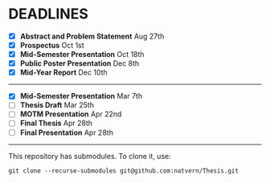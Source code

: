 # DEADLINES
- [x] **Abstract and Problem Statement** Aug 27th 
- [x] **Prospectus** Oct 1st
- [x] **Mid-Semester Presentation** Oct 18th
- [x] **Public Poster Presentation** Dec 8th
- [x] **Mid-Year Report** Dec 10th

--------------------------------------

- [x] **Mid-Semester Presentation** Mar 7th
- [ ] **Thesis Draft** Mar 25th
- [ ] **MOTM Presentation** Apr 22nd
- [ ] **Final Thesis** Apr 28th
- [ ] **Final Presentation** Apr 28th

--------------------------------------

This repository has submodules. To clone it, use:

```
git clone --recurse-submodules git@github.com:natvern/Thesis.git
```
